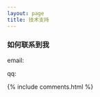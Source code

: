 ```yaml
---
layout: page
title: 技术支持 
---
```


<h3> 如何联系到我 </h3>

<p> 
email: 
<p> 
qq: 
<p> 

{% include comments.html %}

